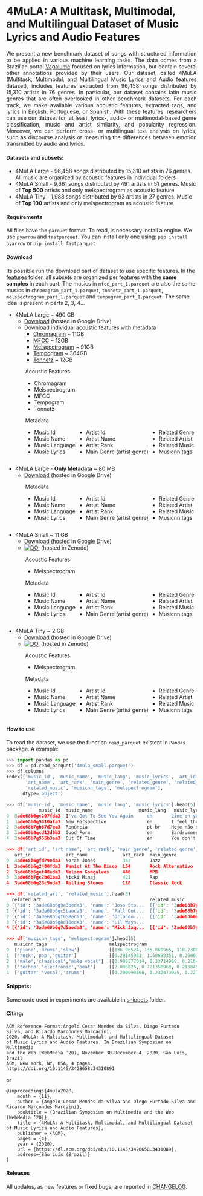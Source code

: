 # 4MuLA: A Multitask, Multimodal, and Multilingual Dataset of Music Lyrics and Audio Features

<div style="text-align: justify"> 
We present a new benchmark dataset of songs with structured information to be applied in various machine learning tasks. 
The data comes from a Brazilian portal <a href="http://api.vagalume.com.br/docs/">Vagalume</a> focused on lyrics information, but contain several other annotations provided by their users.  
Our dataset, called 4MuLA (Multitask, Multimodal, and Multilingual Music Lyrics and Audio features dataset), includes features extracted from 96,458 songs distributed by 15,310 artists in 76 genres. 
In particular, our dataset contains latin music genres that are often overlooked in other benchmark datasets. 
For each track, we make available various acoustic features, extracted tags, and lyrics in English, Portuguese, or Spanish. 
With these features, researchers can use our dataset for, at least, lyrics-, audio- or multimodal-based genre classification, music and artist similarity, and popularity regression. 
Moreover, we can perform cross- or multilingual text analysis on lyrics, such as discourse analysis or measuring the differences between emotion transmitted by audio and lyrics. 
</div>


#### Datasets and subsets:
- 4MuLA Large - 96,458 songs distributed by 15,310 artists in 76 genres. All music are organized by acoustic features in individual folders
- 4MuLA Small - 9,661 songs distributed by 491 artists in 51 genres. Music of **Top 500** artists and only melspectrogram as acoustic feature
- 4MuLA Tiny  - 1,988 songs distributed by 93 artists in 27 genres. Music of **Top 100** artists and only melspectrogram as acoustic feature


#### Requirements
All files have the `parquet` format. To read, is necessary install a engine. 
We use `pyarrow` and `fastparquet`. You can install only one using:
```pip install pyarrow``` or ```pip install fastparquet``` 

#### Download 
Its possible run the download part of dataset to use specific features. 
In the [features](features) folder, all subsets are organized per features with the **same samples** in each part.
The musics in `mfcc_part_1.parquet` are also the same musics in `chromagram_part_1.parquet`, `tonnetz_part_1.parquet`, `melspectrogram_part_1.parquet` and `tempogram_part_1.parquet`. 
The same idea is present in parts 2, 3, 4...


- 4MuLA Large ~ 490 GB 
    - [Download](https://drive.google.com/drive/folders/11PdCvT-tgOpgefg8F_VCCBMjzuYgERXe?usp=sharing) (hosted in Google Drive)   
    - Download individual acoustic features with metadata
      - [Chromagram](features/chromagram.md) ~ 11GB
      - [MFCC](features/mfcc.md) ~ 12GB
      - [Melspectrogram](features/melspectrogram.md) ~ 91GB
      - [Tempogram](features/tempogram.md) ~ 364GB
      - [Tonnetz](features/tonnetz.md) ~ 12GB   
    
<div style="margin-left: 50px;">   
<div style="display: inline-block">
   Acoustic Features
        <ul>
          <li>Chromagram</li>
          <li>Melspectrogram</li>
          <li>MFCC</li>
          <li>Tempogram</li>
          <li>Tonnetz</li>          
        </ul>
</div>
</div>
 <div style="margin-left: 50px;">
    
<div style="display: inline-block">
   Metadata
        <ul>
          <li>Music Id</li>
          <li>Music Name</li>
          <li>Music Language</li>
          <li>Music Lyrics</li>
        </ul>
</div>
<div style="display: inline-block">
   <br>
        <ul>
          <li>Artist Id</li>
          <li>Artist Name</li>
          <li>Artist Rank</li>
          <li>Main Genre (artist genre)</li>
        </ul>
</div>
<div style="display: inline-block">
  <br>
  <ul>
    <li>Related Genre</li>
    <li>Related Artist</li>
    <li>Related Music</li>
    <li>Musicnn tags</li>
  </ul>
</div>
</div>
    
    
- 4MuLA Large - **Only Metadata** ~ 80 MB
    - [Download](https://drive.google.com/file/d/1FqkdsCn4J2MbGLCTNiwSyzanQs2EsQaj/view?usp=sharing) (hosted in Google Drive)  

 <div style="margin-left: 50px;">
    
<div style="display: inline-block">
   Metadata
        <ul>
          <li>Music Id</li>
          <li>Music Name</li>
          <li>Music Language</li>
          <li>Music Lyrics</li>
        </ul>
</div>
<div style="display: inline-block">
   <br>
        <ul>
          <li>Artist Id</li>
          <li>Artist Name</li>
          <li>Artist Rank</li>
          <li>Main Genre (artist genre)</li>
        </ul>
</div>
<div style="display: inline-block">
  <br>
  <ul>
    <li>Related Genre</li>
    <li>Related Artist</li>
    <li>Related Music</li>
    <li>Musicnn tags</li>
  </ul>
</div>
</div>
      
- 4MuLA Small ~ 11 GB
    - [Download](https://drive.google.com/drive/folders/14q9cCOyQlxQg-UJZQezLebEONvfiFXDe?usp=sharing) (hosted in Google Drive)
    - <a href="https://doi.org/10.5281/zenodo.4636802"><img src="https://zenodo.org/badge/DOI/10.5281/zenodo.4636802.svg" alt="DOI"></a> (hosted in Zenodo)
<div style="margin-left: 50px;">   
<div style="display: inline-block">
   Acoustic Features
        <ul>
          <li>Melspectrogram</li>          
        </ul>
</div>
</div>
 <div style="margin-left: 50px;">
    
<div style="display: inline-block">
   Metadata
        <ul>
          <li>Music Id</li>
          <li>Music Name</li>
          <li>Music Language</li>
          <li>Music Lyrics</li>
        </ul>
</div>
<div style="display: inline-block">
   <br>
        <ul>
          <li>Artist Id</li>
          <li>Artist Name</li>
          <li>Artist Rank</li>
          <li>Main Genre (artist genre)</li>
        </ul>
</div>
<div style="display: inline-block">
  <br>
  <ul>
    <li>Related Genre</li>
    <li>Related Artist</li>
    <li>Related Music</li>
    <li>Musicnn tags</li>
  </ul>
</div>
</div>

- 4MuLA Tiny ~ 2 GB
    - [Download](https://drive.google.com/drive/folders/1Wv9ETxEJCbPDMZv4y1-AP0e-EBoGke8F?usp=sharing) (hosted in Google Drive)  
    - <a href="https://zenodo.org/record/4585498"><img src="https://zenodo.org/badge/DOI/10.1145/3428658.3431089.svg" alt="DOI"></a> (hosted in Zenodo)  

<div style="margin-left: 50px;">   
<div style="display: inline-block">
   Acoustic Features
        <ul>
          <li>Melspectrogram</li>          
        </ul>
</div>
</div>
 <div style="margin-left: 50px;">
    
<div style="display: inline-block">
   Metadata
        <ul>
          <li>Music Id</li>
          <li>Music Name</li>
          <li>Music Language</li>
          <li>Music Lyrics</li>
        </ul>
</div>
<div style="display: inline-block">
   <br>
        <ul>
          <li>Artist Id</li>
          <li>Artist Name</li>
          <li>Artist Rank</li>
          <li>Main Genre (artist genre)</li>
        </ul>
</div>
<div style="display: inline-block">
  <br>
  <ul>
    <li>Related Genre</li>
    <li>Related Artist</li>
    <li>Related Music</li>
    <li>Musicnn tags</li>
  </ul>
</div>
</div>



#### How to use
To read the dataset, we use the function `read_parquet` existent in `Pandas` package. A example:

```python
>>> import pandas as pd
>>> df = pd.read_parquet('4mula_small.parquet')
>>> df.columns
Index(['music_id', 'music_name', 'music_lang', 'music_lyrics', 'art_id',
       'art_name', 'art_rank', 'main_genre', 'related_genre', 'related_art',
       'related_music', 'musicnn_tags', 'melspectrogram'],
      dtype='object')

>>> df['music_id', 'music_name', 'music_lang', 'music_lyrics'].head(5)
            music_id  music_name	             music_lang   music_lyrics
0  3ade68b6gc207fda3  I've Got To See You Again     en       Line on your face don't bother me\nDown ...
1  3ade68b8g9410afa3  New Perspective               en       I feel the salty waves come in\nI feel  ...
2  3ade68b7gb67d7ea3  Renúncia                      pt-br    Hoje não existe nada mais entre nós  ...
3  3ade68b8gcd12d0b3  Good Form                     en       Eardrummers\nUh, uh, huh, uh, huh\nUh,  ...
4  3ade68b7g955b3ea3  Out Of Time                   en       You don't know what's going on\nYou've ...

>>> df['art_id', 'art_name', 'art_rank', 'main_genre', 'related_genre'].head(5)
   art_id             art_name             art_rank  main_genre        related_genre
0  3ade68b6gfd79eda3  Norah Jones          353       Jazz              ['Jazz', 'Blues', 'Soul Music', 'Country', 'Ro...
1  3ade68b6g2480fda3  Panic! At The Disco  154       Rock Alternativo  ['Rock Alternativo', 'Pop/Punk', 'Pop/Rock', '...
2  3ade68b5gef48eda3  Nelson Gonçalves     446       MPB               ['MPB', 'Velha Guarda', 'Romântico', 'Samba', ...
3  3ade68b7gc2b61ea3  Nicki Minaj          421       Rap               ['Rap', 'Pop', 'Hip Hop', 'R&B', 'Dance', 'Ele...
4  3ade68b6g28c9eda3  Rolling Stones       118       Classic Rock      ['Classic Rock', 'Rock', 'Blues', 'R&B', 'Hard...

>>> df['related_art', 'related_music'].head(5)
  related_art                                        related_music
0 [{'id': '3ade68b6g9a3beda3', 'name': 'Joss Sto...  [{'id': '3ade68b7gdddfcea3', 'name': 'Ten Phan...
1 [{'id': '3ade68b6gc5baeda3', 'name': 'Fall Out...  [{'id': '3ade68b7gc6144ea3', 'name': 'Wake Me ...
2 [{'id': '3ade68b5gf058eda3', 'name': 'Orlando ...  [{'id': '3ade68b6gbab1fda3', 'name': 'As Rosas...
3 [{'id': '3ade68b5g8d18eda3', 'name': 'Lil Wayn...                                                 []
4 [{'id': '3ade68b6g7d5aeda3', 'name': 'Mick Jag...  [{'id': '3ade68b7g9ae20ea3', 'name': 'Run Of T...

>>> df['musicnn_tags', 'melspectrogram'].head(5)
   musicnn_tags                       melspectrogram
0  ['piano','drums','slow']           [[136.96524, 135.869965, 118.730804, 133.62802...
1  ['rock','pop','guitar']            [[6.28145981, 1.50680351, 0.260610491, 0.17753...
2  ['male','classical','male vocal']  [[0.905277014, 0.33714968, 0.210445538, 0.1545...
3  ['techno','electronic','beat']     [[2.005826, 0.721350968, 0.2188458, 0.23778049...
4  ['guitar','vocal','drums']         [[0.200993568, 0.232473925, 0.227112547, 0.139...

```


#### Snippets:

Some code used in experiments are available in [snippets](snippets) folder.

#### Citing:

```
ACM Reference Format:Angelo Cesar Mendes da Silva, Diego Furtado Silva, and Ricardo Marcondes Marcacini.
2020. 4MuLA: A Multitask, Multimodal, and Multilingual Dataset 
of Music Lyrics and Audio Features. In Brazilian Symposium on Multimedia 
and the Web (WebMedia ’20), November 30-December 4, 2020, São Luís, Brazil. 
ACM, New York, NY, USA, 4 pages. https://doi.org/10.1145/3428658.34310891

```
or 
```
@inproceedings{4mula2020,
    month = {11},
    author = {Angelo Cesar Mendes da Silva and Diego Furtado Silva and Ricardo Marcondes Marcaini},
    booktitle = {Brazilian Symposium on Multimedia and the Web (WebMedia ’20)},
    title = {4MuLA: A Multitask, Multimodal, and Multilingual Dataset of Music Lyrics and Audio Features},
    publisher = {ACM},
    pages = {4},
    year = {2020},
    url = {https://dl.acm.org/doi/abs/10.1145/3428658.3431089},
    address={São Luís (Brazil)}
}
```

#### Releases

All updates, as new features or fixed bugs, are reported in [CHANGELOG](Changelog.md). 
 

